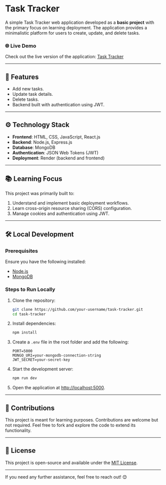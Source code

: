 # Task Tracker

A simple Task Tracker web application developed as a **basic project** with the primary focus on learning deployment. The application provides a minimalistic platform for users to create, update, and delete tasks.

### 🌐 Live Demo
Check out the live version of the application: [Task Tracker](https://tasktracker-1-bkqb.onrender.com/)

---

## 🚀 Features
- Add new tasks.
- Update task details.
- Delete tasks.
- Backend built with authentication using JWT.

---

## ⚙️ Technology Stack
- **Frontend**: HTML, CSS, JavaScript, React.js
- **Backend**: Node.js, Express.js
- **Database**: MongoDB
- **Authentication**: JSON Web Tokens (JWT)
- **Deployment**: Render (backend and frontend)

---

## 📚 Learning Focus
This project was primarily built to:
1. Understand and implement basic deployment workflows.
2. Learn cross-origin resource sharing (CORS) configuration.
3. Manage cookies and authentication using JWT.

---

## 🛠️ Local Development

### Prerequisites
Ensure you have the following installed:
- [Node.js](https://nodejs.org/)
- [MongoDB](https://www.mongodb.com/)

### Steps to Run Locally
1. Clone the repository:
   ```bash
   git clone https://github.com/your-username/task-tracker.git
   cd task-tracker
   ```

2. Install dependencies:
   ```bash
   npm install
   ```

3. Create a `.env` file in the root folder and add the following:
   ```env
   PORT=5000
   MONGO_URI=your-mongodb-connection-string
   JWT_SECRET=your-secret-key
   ```

4. Start the development server:
   ```bash
   npm run dev
   ```

5. Open the application at [http://localhost:5000](http://localhost:5000).

---

## 🌟 Contributions
This project is meant for learning purposes. Contributions are welcome but not required. Feel free to fork and explore the code to extend its functionality.

---

## 📄 License
This project is open-source and available under the [MIT License](LICENSE).

---

If you need any further assistance, feel free to reach out! 😊
